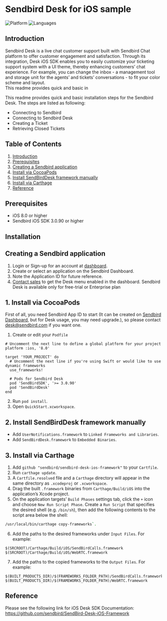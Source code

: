 # Sendbird Desk for iOS sample

![Platform](https://img.shields.io/badge/platform-iOS-orange.svg)
![Languages](https://img.shields.io/badge/language-Swift-orange.svg)

## Introduction

Sendbird Desk is a live chat customer support built with Sendbird Chat platform to offer customer engagement and satisfaction. Through its integration, Desk iOS SDK enables you to easily customize your ticketing support system with a UI theme, thereby enhancing customers’ chat experience. For example, you can change the inbox - a management tool and storage unit for the agents’ and tickets’ conversations - to fit your color scheme and layout.  
This readme provides quick and basic in

This readme provides quick and basic installation steps for the Sendbird Desk. 
The steps are listed as following:

- Connecting to Sendbird
- Connecting to Sendbird Desk
- Creating a Ticket
- Retrieving Closed Tickets

## Table of Contents

  1. [Introduction](#introduction)
  2. [Prerequisites](#prerequisites)
  3. [Creating a Sendbird application](#creating-a-sendbird-application)
  4. [Install via CocoaPods](#1-install-via-cocoapods)
  5. [Install SendBirdDesk framework manually](#2-install-sendbirddesk-framework-manually)
  6. [Install via Carthage](#3-install-via-carthage)
  7. [Reference](#reference)
  
## Prerequisites 
- iOS 8.0 or higher
- Sendbird iOS SDK 3.0.90 or higher
  
## Installation

## Creating a Sendbird application
1. Login or Sign-up for an account at [dashboard](https://dashboard.sendbird.com/).
2. Create or select an application on the Sendbird Dashboard.
3. Note the Application ID for future reference.
4. [Contact sales](https://sendbird.com/contact-sales) to get the Desk menu enabled in the dashboard. Sendbird Desk is available only for free-trial or Enterprise plan 

## 1. Install via CocoaPods

First of all, you need Sendbird App ID to start (It can be created on [Sendbird Dashboard](https://dashboard.sendbird.com), but for Desk usage, you may need upgrade.), so please contact [desk@sendbird.com](mailto:desk@sendbird.com) if you want one.

1. Create or edit your `Podfile`

```
# Uncomment the next line to define a global platform for your project
platform :ios, '8.0'

target 'YOUR_PROJECT' do
  # Uncomment the next line if you're using Swift or would like to use dynamic frameworks
  use_frameworks!

  # Pods for Sendbird Desk
  pod 'SendBirdSDK', '>= 3.0.90'
  pod 'SendBirdDesk'
end
```
2. Run `pod install`.
3. Open `QuickStart.xcworkspace`.

## 2. Install SendBirdDesk framework manually
* Add `UserNotifications.framework` to `Linked Frameworks and Libraries`.
* Add `SendBirdDesk.framework` to `Embedded Binaries`.

## 3. Install via Carthage
1. Add `github "sendbird/sendbird-desk-ios-framework"`  to your `Cartfile`.
2. Run `carthage update`.
3. A `Cartfile.resolved` file and a `Carthage` directory will appear in the same directory as `.xcodeproj` or `.xcworkspace`.
4. Drag the built `.framework` binaries from `Carthage/Build/iOS` into the application’s Xcode project.
5. On the application targets’ `Build Phases` settings tab, click the `+` icon and choose `New Run Script Phase`. Create a `Run Script` that specifies the desired shell (e.g. `/bin/sh`), then add the following contents to the script area below the shell:
```bash
/usr/local/bin/carthage copy-frameworks`.
```
6. Add the paths to the desired frameworks under `Input Files`. For example:
```
$(SRCROOT)/Carthage/Build/iOS/SendBirdCalls.framework
$(SRCROOT)/Carthage/Build/iOS/WebRTC.framework
```
7. Add the paths to the copied frameworks to the `Output Files`. For example:
```
$(BUILT_PRODUCTS_DIR)/$(FRAMEWORKS_FOLDER_PATH)/SendBirdCalls.framework
$(BUILT_PRODUCTS_DIR)/$(FRAMEWORKS_FOLDER_PATH)/WebRTC.framework
```

## Reference
Please see the following link for iOS Desk SDK Documentation: https://github.com/sendbird/SendBird-Desk-iOS-Framework
